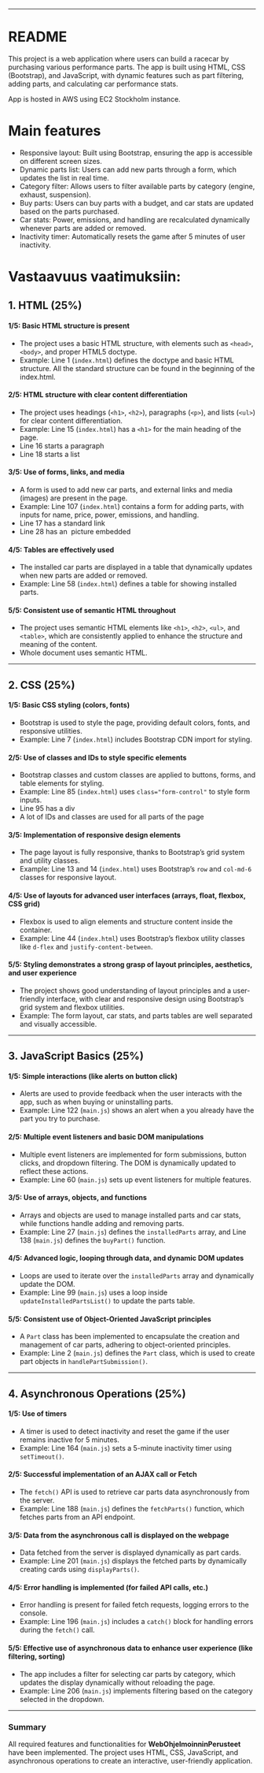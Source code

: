 
---

# README

This project is a web application where users can build a racecar by purchasing various performance parts. The app is built using HTML, CSS (Bootstrap), and JavaScript, with dynamic features such as part filtering, adding parts, and calculating car performance stats.

App is hosted in AWS using EC2 Stockholm instance.

# Main features

- Responsive layout: Built using Bootstrap, ensuring the app is accessible on different screen sizes.
- Dynamic parts list: Users can add new parts through a form, which updates the list in real time.
- Category filter: Allows users to filter available parts by category (engine, exhaust, suspension).
- Buy parts: Users can buy parts with a budget, and car stats are updated based on the parts purchased.
- Car stats: Power, emissions, and handling are recalculated dynamically whenever parts are added or removed.
- Inactivity timer: Automatically resets the game after 5 minutes of user inactivity.

# Vastaavuus vaatimuksiin:

## 1. **HTML (25%)**

#### 1/5: Basic HTML structure is present
- The project uses a basic HTML structure, with elements such as `<head>`, `<body>`, and proper HTML5 doctype.
- Example: Line 1 (`index.html`) defines the doctype and basic HTML structure. All the standard structure can be found in the beginning of the index.html.

#### 2/5: HTML structure with clear content differentiation
- The project uses headings (`<h1>`, `<h2>`), paragraphs (`<p>`), and lists (`<ul>`) for clear content differentiation.
- Example: Line 15 (`index.html`) has a `<h1>` for the main heading of the page.
- Line 16 starts a  paragraph
- Line 18 starts a  list

#### 3/5: Use of forms, links, and media
- A form is used to add new car parts, and external links and media (images) are present in the page.
- Example: Line 107 (`index.html`) contains a form for adding parts, with inputs for name, price, power, emissions, and handling.
- Line 17 has a standard link
- Line 28 has an <img> picture embedded

#### 4/5: Tables are effectively used
- The installed car parts are displayed in a table that dynamically updates when new parts are added or removed.
- Example: Line 58 (`index.html`) defines a table for showing installed parts.

#### 5/5: Consistent use of semantic HTML throughout
- The project uses semantic HTML elements like `<h1>`, `<h2>`, `<ul>`, and `<table>`, which are consistently applied to enhance the structure and meaning of the content.
- Whole document uses semantic HTML.

---

## 2. **CSS (25%)**

#### 1/5: Basic CSS styling (colors, fonts)
- Bootstrap is used to style the page, providing default colors, fonts, and responsive utilities.
- Example: Line 7 (`index.html`) includes Bootstrap CDN import for styling.

#### 2/5: Use of classes and IDs to style specific elements
- Bootstrap classes and custom classes are applied to buttons, forms, and table elements for styling.
- Example: Line 85 (`index.html`) uses `class="form-control"` to style form inputs.
- Line 95 has a div
- A lot of IDs and classes are used for all parts of the page

#### 3/5: Implementation of responsive design elements
- The page layout is fully responsive, thanks to Bootstrap’s grid system and utility classes.
- Example: Line 13 and 14 (`index.html`) uses Bootstrap’s `row` and `col-md-6` classes for responsive layout.

#### 4/5: Use of layouts for advanced user interfaces (arrays, float, flexbox, CSS grid)
- Flexbox is used to align elements and structure content inside the container.
- Example: Line 44 (`index.html`) uses Bootstrap’s flexbox utility classes like `d-flex` and `justify-content-between`.

#### 5/5: Styling demonstrates a strong grasp of layout principles, aesthetics, and user experience
- The project shows good understanding of layout principles and a user-friendly interface, with clear and responsive design using Bootstrap’s grid system and flexbox utilities.
- Example: The form layout, car stats, and parts tables are well separated and visually accessible.

---

## 3. **JavaScript Basics (25%)**

#### 1/5: Simple interactions (like alerts on button click)
- Alerts are used to provide feedback when the user interacts with the app, such as when buying or uninstalling parts.
- Example: Line 122 (`main.js`) shows an alert when a you already have the part you try to purchase.

#### 2/5: Multiple event listeners and basic DOM manipulations
- Multiple event listeners are implemented for form submissions, button clicks, and dropdown filtering. The DOM is dynamically updated to reflect these actions.
- Example: Line 60 (`main.js`) sets up event listeners for multiple features.

#### 3/5: Use of arrays, objects, and functions
- Arrays and objects are used to manage installed parts and car stats, while functions handle adding and removing parts.
- Example: Line 27 (`main.js`) defines the `installedParts` array, and Line 138 (`main.js`) defines the `buyPart()` function.

#### 4/5: Advanced logic, looping through data, and dynamic DOM updates
- Loops are used to iterate over the `installedParts` array and dynamically update the DOM.
- Example: Line 99 (`main.js`) uses a loop inside `updateInstalledPartsList()` to update the parts table.

#### 5/5: Consistent use of Object-Oriented JavaScript principles
- A `Part` class has been implemented to encapsulate the creation and management of car parts, adhering to object-oriented principles.
- Example: Line 2 (`main.js`) defines the `Part` class, which is used to create part objects in `handlePartSubmission()`.

---

## 4. **Asynchronous Operations (25%)**

#### 1/5: Use of timers
- A timer is used to detect inactivity and reset the game if the user remains inactive for 5 minutes.
- Example: Line 164 (`main.js`) sets a 5-minute inactivity timer using `setTimeout()`.

#### 2/5: Successful implementation of an AJAX call or Fetch
- The `fetch()` API is used to retrieve car parts data asynchronously from the server.
- Example: Line 188 (`main.js`) defines the `fetchParts()` function, which fetches parts from an API endpoint.

#### 3/5: Data from the asynchronous call is displayed on the webpage
- Data fetched from the server is displayed dynamically as part cards.
- Example: Line 201 (`main.js`) displays the fetched parts by dynamically creating cards using `displayParts()`.

#### 4/5: Error handling is implemented (for failed API calls, etc.)
- Error handling is present for failed fetch requests, logging errors to the console.
- Example: Line 196 (`main.js`) includes a `catch()` block for handling errors during the `fetch()` call.

#### 5/5: Effective use of asynchronous data to enhance user experience (like filtering, sorting)
- The app includes a filter for selecting car parts by category, which updates the display dynamically without reloading the page.
- Example: Line 206 (`main.js`) implements filtering based on the category selected in the dropdown.

---

### Summary

All required features and functionalities for **WebOhjelmoinninPerusteet** have been implemented. The project uses HTML, CSS, JavaScript, and asynchronous operations to create an interactive, user-friendly application.
